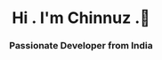 <h1 align="center"> Hi . I'm Chinnuz .👋 </h1>
<h3 align="center"> Passionate Developer from India </h3>

<h4 align="center"

